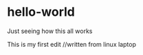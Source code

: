 # hello-world
Just seeing how this all works


This is my first edit   //written from linux laptop 
